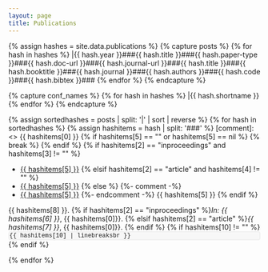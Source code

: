 ```yaml
---
layout: page
title: Publications
---
```


{% assign hashes = site.data.publications %}
{% capture posts %}
  {% for hash in hashes %}
    |{{ hash.year }}###{{ hash.title }}###{{ hash.paper-type }}###{{ hash.doc-url }}###{{ hash.journal-url }}###{{ hash.title }}###{{ hash.booktitle }}###{{ hash.journal }}###{{ hash.authors }}###{{ hash.code }}###{{ hash.bibtex }}###
  {% endfor %}
{% endcapture %}

{% capture conf_names %}
{% for hash in hashes %}
    |{{ hash.shortname }}
  {% endfor %}
{% endcapture %}


{% assign sortedhashes = posts | split: '|' | sort | reverse %}
{% for hash in sortedhashes %}
  {% assign hashitems = hash | split: '###' %}
  [comment]: <> {{ hashitems[0] }}
  {% if hashitems[5] == "" or hashitems[5] == nil %}
    {% break %}
  {% endif %}
  {% if hashitems[2] == "inproceedings" and hashitems[3] != "" %}
  * <a target="_blank" href="{{ hashitems[3] }}">{{ hashitems[5] }}</a>
  {% elsif hashitems[2] == "article" and hashitems[4] != "" %}
  * <a target="_blank" href="{{ hashitems[3] }}">{{ hashitems[5] }}</a>
  {% else %}
  {%- comment -%}
  * <a target="_blank" href="{{ hashitems[8] }}">{{ hashitems[5] }}</a>
  {%- endcomment -%}
  {{ hashitems[5] }}
  {% endif %}<br/>
  
  {{ hashitems[8] }}.
  {% if hashitems[2] == "inproceedings" %}*In: {{ hashitems[6] }}*, {{ hashitems[0]}}.
  {% elsif hashitems[2] == "article" %}*{{ hashitems[7] }}*, {{ hashitems[0]}}.
  {% endif %}
  {% if hashitems[10] != "" %}
 <code style="
     background: #f7f7f7;
     border-radius: 0.35em;
     border: solid 2px #efefef;
     font-family: 'Courier New', monospace; 
     display: block;
     overflow: scroll;
     white-space: nowrap;
 ">{{ hashitems[10] | linebreaksbr }}</code>
  {% endif %}

{% endfor %}


